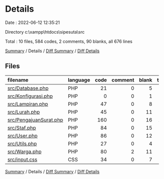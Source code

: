 # Details

Date : 2022-06-12 12:35:21

Directory c:\\xampp\\htdocs\\sipesuta\\src

Total : 10 files,  584 codes, 2 comments, 90 blanks, all 676 lines

[Summary](results.md) / Details / [Diff Summary](diff.md) / [Diff Details](diff-details.md)

## Files
| filename | language | code | comment | blank | total |
| :--- | :--- | ---: | ---: | ---: | ---: |
| [src/Database.php](/src/Database.php) | PHP | 21 | 0 | 5 | 26 |
| [src/Konfigurasi.php](/src/Konfigurasi.php) | PHP | 0 | 0 | 1 | 1 |
| [src/Lampiran.php](/src/Lampiran.php) | PHP | 47 | 0 | 8 | 55 |
| [src/Lurah.php](/src/Lurah.php) | PHP | 45 | 0 | 11 | 56 |
| [src/PengajuanSurat.php](/src/PengajuanSurat.php) | PHP | 160 | 0 | 16 | 176 |
| [src/Staf.php](/src/Staf.php) | PHP | 84 | 0 | 15 | 99 |
| [src/User.php](/src/User.php) | PHP | 86 | 0 | 12 | 98 |
| [src/Utils.php](/src/Utils.php) | PHP | 27 | 0 | 4 | 31 |
| [src/Warga.php](/src/Warga.php) | PHP | 80 | 2 | 11 | 93 |
| [src/input.css](/src/input.css) | CSS | 34 | 0 | 7 | 41 |

[Summary](results.md) / Details / [Diff Summary](diff.md) / [Diff Details](diff-details.md)